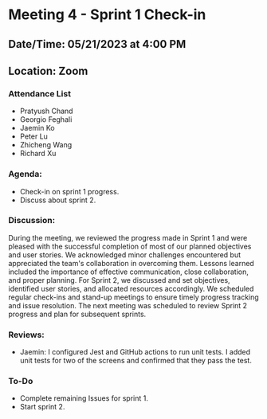 # Meeting 4 - Sprint 1 Check-in
## Date/Time: 05/21/2023 at 4:00 PM
## Location: Zoom

### Attendance List
- Pratyush Chand
- Georgio Feghali
- Jaemin Ko
- Peter Lu
- Zhicheng Wang
- Richard Xu

### Agenda:
- Check-in on sprint 1 progress.
- Discuss about sprint 2.

### Discussion:
During the meeting, we reviewed the progress made in Sprint 1 and were pleased with the successful completion of most of our planned objectives and user stories. We acknowledged minor challenges encountered but appreciated the team's collaboration in overcoming them. Lessons learned included the importance of effective communication, close collaboration, and proper planning. For Sprint 2, we discussed and set objectives, identified user stories, and allocated resources accordingly. We scheduled regular check-ins and stand-up meetings to ensure timely progress tracking and issue resolution. The next meeting was scheduled to review Sprint 2 progress and plan for subsequent sprints.

### Reviews:

- Jaemin: I configured Jest and GitHub actions to run unit tests. I added unit tests for two of the screens and confirmed that they pass the test. 
 ### To-Do
 - Complete remaining Issues for sprint 1.
 - Start sprint 2.
